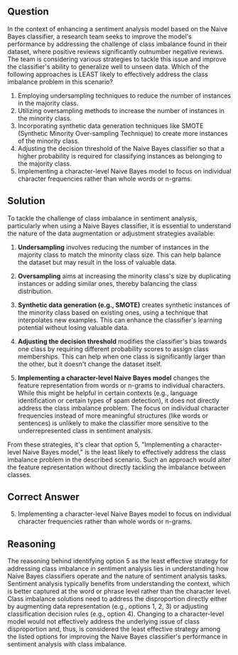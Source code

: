 ## Question
In the context of enhancing a sentiment analysis model based on the Naive Bayes classifier, a research team seeks to improve the model's performance by addressing the challenge of class imbalance found in their dataset, where positive reviews significantly outnumber negative reviews. The team is considering various strategies to tackle this issue and improve the classifier's ability to generalize well to unseen data. Which of the following approaches is LEAST likely to effectively address the class imbalance problem in this scenario?

1. Employing undersampling techniques to reduce the number of instances in the majority class.
2. Utilizing oversampling methods to increase the number of instances in the minority class.
3. Incorporating synthetic data generation techniques like SMOTE (Synthetic Minority Over-sampling Technique) to create more instances of the minority class.
4. Adjusting the decision threshold of the Naive Bayes classifier so that a higher probability is required for classifying instances as belonging to the majority class.
5. Implementing a character-level Naive Bayes model to focus on individual character frequencies rather than whole words or n-grams.

## Solution

To tackle the challenge of class imbalance in sentiment analysis, particularly when using a Naive Bayes classifier, it is essential to understand the nature of the data augmentation or adjustment strategies available:

1. **Undersampling** involves reducing the number of instances in the majority class to match the minority class size. This can help balance the dataset but may result in the loss of valuable data.
  
2. **Oversampling** aims at increasing the minority class's size by duplicating instances or adding similar ones, thereby balancing the class distribution.
  
3. **Synthetic data generation (e.g., SMOTE)** creates synthetic instances of the minority class based on existing ones, using a technique that interpolates new examples. This can enhance the classifier's learning potential without losing valuable data.

4. **Adjusting the decision threshold** modifies the classifier's bias towards one class by requiring different probability scores to assign class memberships. This can help when one class is significantly larger than the other, but it doesn't change the dataset itself.

5. **Implementing a character-level Naive Bayes model** changes the feature representation from words or n-grams to individual characters. While this might be helpful in certain contexts (e.g., language identification or certain types of spam detection), it does not directly address the class imbalance problem. The focus on individual character frequencies instead of more meaningful structures (like words or sentences) is unlikely to make the classifier more sensitive to the underrepresented class in sentiment analysis.

From these strategies, it's clear that option 5, "Implementing a character-level Naive Bayes model," is the least likely to effectively address the class imbalance problem in the described scenario. Such an approach would alter the feature representation without directly tackling the imbalance between classes.

## Correct Answer

5. Implementing a character-level Naive Bayes model to focus on individual character frequencies rather than whole words or n-grams.

## Reasoning

The reasoning behind identifying option 5 as the least effective strategy for addressing class imbalance in sentiment analysis lies in understanding how Naive Bayes classifiers operate and the nature of sentiment analysis tasks. Sentiment analysis typically benefits from understanding the context, which is better captured at the word or phrase level rather than the character level. Class imbalance solutions need to address the disproportion directly either by augmenting data representation (e.g., options 1, 2, 3) or adjusting classification decision rules (e.g., option 4). Changing to a character-level model would not effectively address the underlying issue of class disproportion and, thus, is considered the least effective strategy among the listed options for improving the Naive Bayes classifier's performance in sentiment analysis with class imbalance.